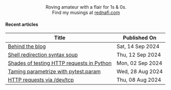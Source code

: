 <div align="center">
Roving amateur with a flair for 1s & 0s. <br>
Find my musings at <a href="https://rednafi.com/" rel="me">rednafi.com</a>
</div>

#### Recent articles

<div align="center">

| Title | Published On |
| ----- | ------------ |
| [Behind the blog](https://rednafi.com/misc/behind_the_blog/) | Sat, 14 Sep 2024 |
| [Shell redirection syntax soup](https://rednafi.com/misc/shell_redirection/) | Thu, 12 Sep 2024 |
| [Shades of testing HTTP requests in Python](https://rednafi.com/python/testing_http_requests/) | Mon, 02 Sep 2024 |
| [Taming parametrize with pytest.param](https://rednafi.com/python/pytest_param/) | Wed, 28 Aug 2024 |
| [HTTP requests via /dev/tcp](https://rednafi.com/misc/http_requests_via_dev_tcp/) | Thu, 08 Aug 2024 |
</div>